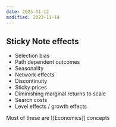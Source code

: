 ```yaml
---
date: 2023-11-12
modified: 2023-11-14
---
```

## Sticky Note effects
- Selection bias
- Path dependent outcomes
- Seasonality
- Network effects
- Discontinuity
- Sticky prices
- Diminishing marginal returns to scale
- Search costs
- Level effects / growth effects

Most of these are [[Economics]] concepts